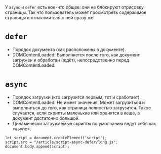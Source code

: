У `async` и `defer` есть кое-что общее: они не блокируют отрисовку
страницы. Так что пользователь может просмотреть содержимое страницы
и ознакомиться с ней сразу же.

# `defer`
- Порядок документа (как расположены в документе).
- DOMContentLoaded: Выполняется после того, как документ загружен
и обработан (ждёт), непосредственно перед DOMContentLoaded.

# `async`
- Порядок загрузки (кто загрузится первым, тот и сработает).
- DOMContentLoaded: Не имеет значения. Может загрузиться и выполниться
до того, как страница полностью загрузится. Такое случается,
если скрипты маленькие или хранятся в кеше, а документ достаточно большой.
- Динамически загружаемые скрипты по умолчанию ведут себя как «async».
```
let script = document.createElement('script');
script.src = "/article/script-async-defer/long.js";
document.body.append(script);
```
